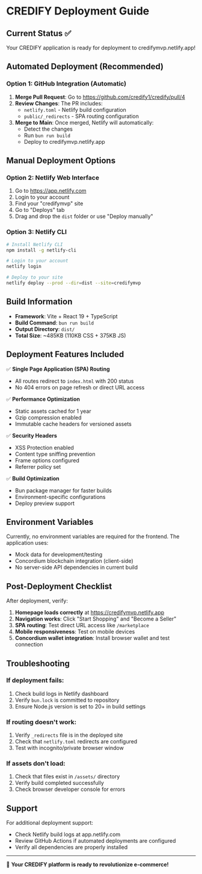 # CREDIFY Deployment Guide

## Current Status ✅

Your CREDIFY application is ready for deployment to credifymvp.netlify.app!

## Automated Deployment (Recommended)

### Option 1: GitHub Integration (Automatic)
1. **Merge Pull Request**: Go to https://github.com/credify1/credify/pull/4 
2. **Review Changes**: The PR includes:
   - `netlify.toml` - Netlify build configuration
   - `public/_redirects` - SPA routing configuration
3. **Merge to Main**: Once merged, Netlify will automatically:
   - Detect the changes
   - Run `bun run build` 
   - Deploy to credifymvp.netlify.app

## Manual Deployment Options

### Option 2: Netlify Web Interface
1. Go to https://app.netlify.com
2. Login to your account
3. Find your "credifymvp" site
4. Go to "Deploys" tab
5. Drag and drop the `dist` folder or use "Deploy manually"

### Option 3: Netlify CLI
```bash
# Install Netlify CLI
npm install -g netlify-cli

# Login to your account
netlify login

# Deploy to your site
netlify deploy --prod --dir=dist --site=credifymvp
```

## Build Information

- **Framework**: Vite + React 19 + TypeScript
- **Build Command**: `bun run build`
- **Output Directory**: `dist/`
- **Total Size**: ~485KB (110KB CSS + 375KB JS)

## Deployment Features Included

✅ **Single Page Application (SPA) Routing**
- All routes redirect to `index.html` with 200 status
- No 404 errors on page refresh or direct URL access

✅ **Performance Optimization**
- Static assets cached for 1 year
- Gzip compression enabled
- Immutable cache headers for versioned assets

✅ **Security Headers**
- XSS Protection enabled
- Content type sniffing prevention
- Frame options configured
- Referrer policy set

✅ **Build Optimization**  
- Bun package manager for faster builds
- Environment-specific configurations
- Deploy preview support

## Environment Variables

Currently, no environment variables are required for the frontend. The application uses:
- Mock data for development/testing
- Concordium blockchain integration (client-side)
- No server-side API dependencies in current build

## Post-Deployment Checklist

After deployment, verify:

1. **Homepage loads correctly** at https://credifymvp.netlify.app
2. **Navigation works**: Click "Start Shopping" and "Become a Seller"
3. **SPA routing**: Test direct URL access like `/marketplace`
4. **Mobile responsiveness**: Test on mobile devices
5. **Concordium wallet integration**: Install browser wallet and test connection

## Troubleshooting

### If deployment fails:
1. Check build logs in Netlify dashboard
2. Verify `bun.lock` is committed to repository
3. Ensure Node.js version is set to 20+ in build settings

### If routing doesn't work:
1. Verify `_redirects` file is in the deployed site
2. Check that `netlify.toml` redirects are configured
3. Test with incognito/private browser window

### If assets don't load:
1. Check that files exist in `/assets/` directory
2. Verify build completed successfully
3. Check browser developer console for errors

## Support

For additional deployment support:
- Check Netlify build logs at app.netlify.com
- Review GitHub Actions if automated deployments are configured
- Verify all dependencies are properly installed

---

🚀 **Your CREDIFY platform is ready to revolutionize e-commerce!**